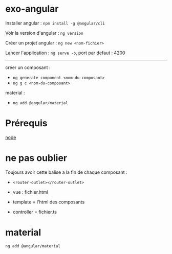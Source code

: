 # exo-angular

Installer angular : `npm install -g @angular/cli`

Voir la version d'angular : `ng version`

Créer un projet angular : `ng new <nom-fichier>`

Lancer l'application : `ng serve -o`, port par defaut : 4200

---

créer un composant :

- `ng generate component <nom-du-composant>`
- `ng g c <nom-du-composant>`

material :

- `ng add @angular/material`

# Prérequis

[node](https://nodejs.org)

# ne pas oublier

Toujours avoir cette balise a la fin de chaque composant :

- `<router-outlet></router-outlet>`

- vue : fichier.html
- template = l'html des composants
- controller = fichier.ts

# material

`ng add @angular/material`
